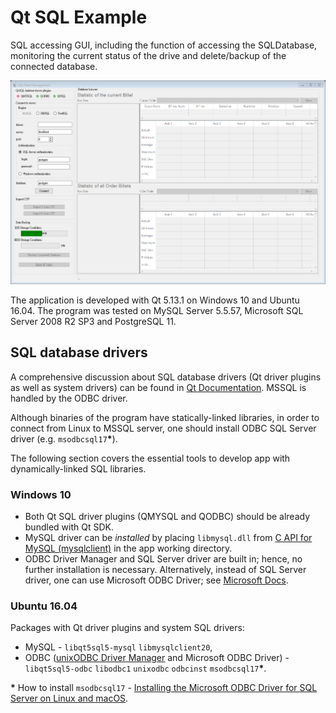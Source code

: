 # Qt SQL Example
SQL accessing GUI, including the function of accessing the SQLDatabase, monitoring the current status of the drive and delete/backup of the connected database.

![](screenshot.png)

The application is developed with Qt 5.13.1 on Windows 10 and Ubuntu 16.04.
The program was tested on MySQL Server 5.5.57, Microsoft SQL Server 2008 R2 SP3 and PostgreSQL 11.

## SQL database drivers

A comprehensive discussion about SQL database drivers (Qt driver plugins as well as system drivers) can be found in [Qt Documentation](https://doc.qt.io/qt-5/sql-driver.html). MSSQL is handled by the ODBC driver.

Although binaries of the program have statically-linked libraries, in order to connect from Linux to MSSQL server, one should install ODBC SQL Server driver (e.g. `msodbcsql17`__*__).

The following section covers the essential tools to develop app with dynamically-linked SQL libraries.

### Windows 10

* Both Qt SQL driver plugins (QMYSQL and QODBC) should be already bundled with Qt SDK.
* MySQL driver can be *installed* by placing `libmysql.dll` from [C API for MySQL (mysqlclient)](https://dev.mysql.com/downloads/connector/c/) in the app working directory.
* ODBC Driver Manager and SQL Server driver are built in; hence, no further installation is necessary. Alternatively, instead of SQL Server driver, one can use Microsoft ODBC Driver; see [Microsoft Docs](https://docs.microsoft.com/en-us/sql/connect/odbc/windows/microsoft-odbc-driver-for-sql-server-on-windows).

### Ubuntu 16.04

Packages with Qt driver plugins and system SQL drivers:

* MySQL - `libqt5sql5-mysql` `libmysqlclient20`,
* ODBC ([unixODBC Driver Manager](http://www.unixodbc.org) and Microsoft ODBC Driver) - `libqt5sql5-odbc` `libodbc1` `unixodbc` `odbcinst` `msodbcsql17`__*__.

__*__ How to install `msodbcsql17` - [Installing the Microsoft ODBC Driver for SQL Server on Linux and macOS](https://docs.microsoft.com/en-us/sql/connect/odbc/linux-mac/installing-the-microsoft-odbc-driver-for-sql-server).
